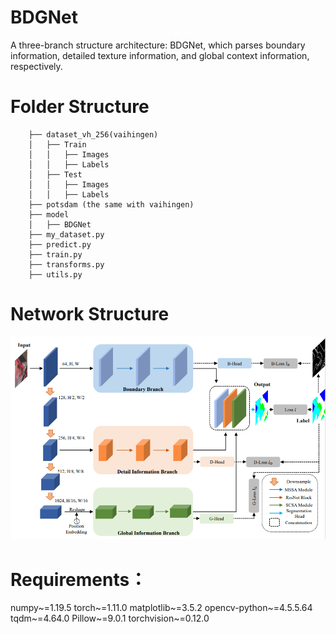 # BDGNet
 A three-branch structure architecture: BDGNet, which parses boundary information, detailed texture information, and global context information, respectively.
# Folder Structure
        ├── dataset_vh_256(vaihingen)
        │   ├── Train
        │   │   ├── Images
        │   │   ├── Labels
        │   ├── Test
        │   │   ├── Images
        │   │   ├── Labels
        ├── potsdam (the same with vaihingen)
        ├── model
        │   ├── BDGNet
        ├── my_dataset.py
        ├── predict.py
        ├── train.py
        ├── transforms.py
        ├── utils.py
# Network Structure
![image](https://github.com/sfocxic/BDGNet/blob/main/fig/Network_Structure.png)
# Requirements：
numpy~=1.19.5
torch~=1.11.0
matplotlib~=3.5.2
opencv-python~=4.5.5.64
tqdm~=4.64.0
Pillow~=9.0.1
torchvision~=0.12.0

